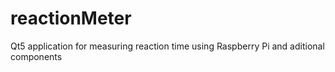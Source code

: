 # reactionMeter
Qt5 application for measuring reaction time using Raspberry Pi and aditional components

